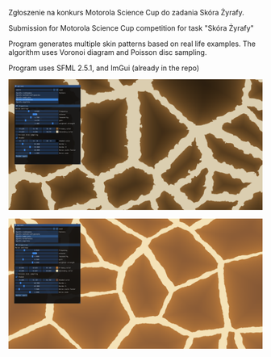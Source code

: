 Zgłoszenie na konkurs Motorola Science Cup do zadania Skóra Żyrafy.

Submission for Motorola Science Cup competition for task "Skóra Żyrafy"

Program generates multiple skin patterns based on real life examples. The algorithm uses Voronoi diagram and Poisson disc sampling.

Program uses SFML 2.5.1, and ImGui (already in the repo)

![Skin example 1](Docs/Skin1.png)

![Skin example 2](Docs/Skin2.png)